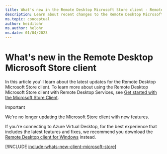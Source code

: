 ```yaml
---
title: What's new in the Remote Desktop Microsoft Store client - Remote Desktop Services
description: Learn about recent changes to the Remote Desktop Microsoft Store client
ms.topic: conceptual
author: heidilohr
ms.author: helohr
ms.date: 01/04/2023
---
```


# What's new in the Remote Desktop Microsoft Store client

In this article you'll learn about the latest updates for the Remote Desktop Microsoft Store client. To learn more about using the Remote Desktop Microsoft Store client with Remote Desktop Services, see [Get started with the Microsoft Store Client](windows.md).

> [!IMPORTANT]
> We're no longer updating the Microsoft Store client with new features.
>
> If you're connecting to Azure Virtual Desktop, for the best experience that includes the latest features and fixes, we recommend you download the [Remote Desktop client for Windows](/azure/virtual-desktop/users/connect-windows.md) instead.

[!INCLUDE [include-whats-new-client-microsoft-store](~/../_azuredocs/articles/virtual-desktop/includes/include-whats-new-client-microsoft-store.md)]
